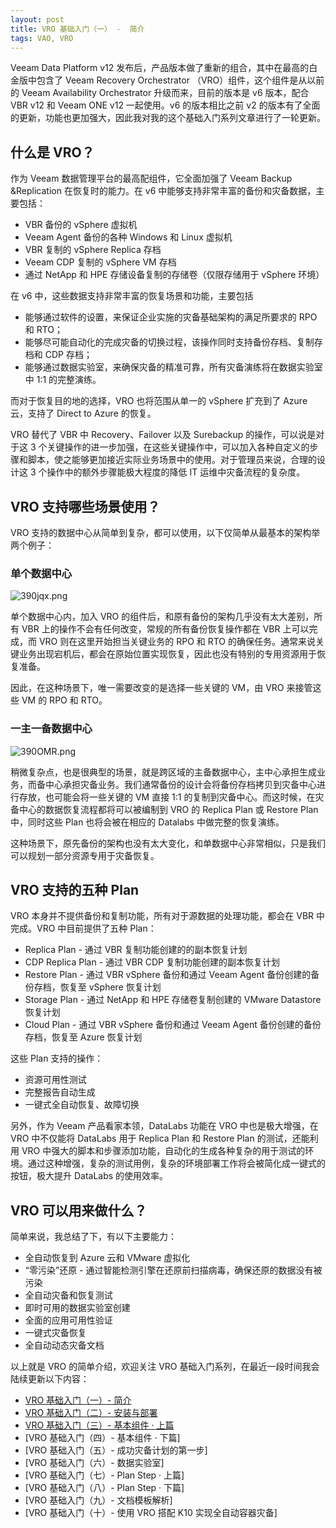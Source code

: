 ```yaml
---
layout: post
title: VRO 基础入门（一） -  简介
tags: VAO, VRO
---
```


Veeam Data Platform v12 发布后，产品版本做了重新的组合，其中在最高的白金版中包含了 Veeam Recovery Orchestrator （VRO）组件，这个组件是从以前的 Veeam Availability Orchestrator 升级而来，目前的版本是 v6 版本，配合 VBR v12 和 Veeam ONE v12 一起使用。v6 的版本相比之前 v2 的版本有了全面的更新，功能也更加强大，因此我对我的这个基础入门系列文章进行了一轮更新。

## 什么是 VRO？

作为 Veeam 数据管理平台的最高配组件，它全面加强了 Veeam Backup &Replication 在恢复时的能力。在 v6 中能够支持非常丰富的备份和灾备数据，主要包括：

- VBR 备份的 vSphere 虚拟机
- Veeam Agent 备份的各种 Windows 和 Linux 虚拟机
- VBR 复制的 vSphere Replica 存档
- Veeam CDP 复制的 vSphere VM 存档
- 通过 NetApp 和 HPE 存储设备复制的存储卷（仅限存储用于 vSphere 环境）

在 v6 中，这些数据支持非常丰富的恢复场景和功能，主要包括

 - 能够通过软件的设置，来保证企业实施的灾备基础架构的满足所要求的 RPO 和 RTO；
 - 能够尽可能自动化的完成灾备的切换过程，该操作同时支持备份存档、复制存档和 CDP 存档；
 - 能够通过数据实验室，来确保灾备的精准可靠，所有灾备演练将在数据实验室中 1:1 的完整演练。

而对于恢复目的地的选择，VRO 也将范围从单一的 vSphere 扩充到了 Azure 云，支持了 Direct to Azure 的恢复。

VRO 替代了 VBR 中 Recovery、Failover 以及 Surebackup 的操作，可以说是对于这 3 个关键操作的进一步加强，在这些关键操作中，可以加入各种自定义的步骤和脚本，使之能够更加接近实际业务场景中的使用。对于管理员来说，合理的设计这 3 个操作中的额外步骤能极大程度的降低 IT 运维中灾备流程的复杂度。

## VRO 支持哪些场景使用？

VRO 支持的数据中心从简单到复杂，都可以使用，以下仅简单从最基本的架构举两个例子：

### 单个数据中心

![390jqx.png](https://s2.ax1x.com/2020/02/16/390jqx.png)

单个数据中心内，加入 VRO 的组件后，和原有备份的架构几乎没有太大差别，所有 VBR 上的操作不会有任何改变，常规的所有备份恢复操作都在 VBR 上可以完成，而 VRO 则在这里开始担当关键业务的 RPO 和 RTO 的确保任务。通常来说关键业务出现宕机后，都会在原始位置实现恢复，因此也没有特别的专用资源用于恢复准备。

因此，在这种场景下，唯一需要改变的是选择一些关键的 VM，由 VRO 来接管这些 VM 的 RPO 和 RTO。

### 一主一备数据中心

![390OMR.png](https://s2.ax1x.com/2020/02/16/390OMR.png)

稍微复杂点，也是很典型的场景，就是跨区域的主备数据中心，主中心承担生成业务，而备中心承担灾备业务。我们通常备份的设计会将备份存档拷贝到灾备中心进行存放，也可能会将一些关键的 VM 直接 1:1 的复制到灾备中心。而这时候，在灾备中心的数据恢复流程都将可以被编制到 VRO 的 Replica Plan 或 Restore Plan 中，同时这些 Plan 也将会被在相应的 Datalabs 中做完整的恢复演练。

这种场景下，原先备份的架构也没有太大变化，和单数据中心非常相似，只是我们可以规划一部分资源专用于灾备恢复。

## VRO 支持的五种 Plan

VRO 本身并不提供备份和复制功能，所有对于源数据的处理功能，都会在 VBR 中完成。VRO 中目前提供了五种 Plan：

- Replica Plan - 通过 VBR 复制功能创建的的副本恢复计划
- CDP Replica Plan - 通过 VBR CDP 复制功能创建的副本恢复计划
- Restore Plan - 通过 VBR vSphere 备份和通过 Veeam Agent 备份创建的备份存档，恢复至 vSphere 恢复计划
- Storage Plan - 通过 NetApp 和 HPE 存储卷复制创建的 VMware Datastore 恢复计划
- Cloud Plan - 通过 VBR vSphere 备份和通过 Veeam Agent 备份创建的备份存档，恢复至 Azure 恢复计划

这些 Plan 支持的操作：

  - 资源可用性测试
  - 完整报告自动生成
  - 一键式全自动恢复、故障切换

另外，作为 Veeam 产品看家本领，DataLabs 功能在 VRO 中也是极大增强，在 VRO 中不仅能将 DataLabs 用于 Replica Plan 和 Restore Plan 的测试，还能利用 VRO 中强大的脚本和步骤添加功能，自动化的生成各种复杂的用于测试的环境。通过这种增强，复杂的测试用例，复杂的环境部署工作将会被简化成一键式的按钮，极大提升 DataLabs 的使用效率。

## VRO 可以用来做什么？

简单来说，我总结了下，有以下主要能力：

- 全自动恢复到 Azure 云和 VMware 虚拟化
- “零污染”还原 - 通过智能检测引擎在还原前扫描病毒，确保还原的数据没有被污染
- 全自动灾备和恢复测试
- 即时可用的数据实验室创建
- 全面的应用可用性验证
- 一键式灾备恢复
- 全自动动态灾备文档

以上就是 VRO 的简单介绍，欢迎关注 VRO 基础入门系列，在最近一段时间我会陆续更新以下内容：

- [VRO 基础入门（一）-  简介](https://blog.backupnext.cloud/_posts/2023-05-24-VRO-v6-Guide-01/)
- [VRO 基础入门（二）-  安装与部署](https://blog.backupnext.cloud/_posts/2023-05-25-VRO-v6-Guide-02/)
- [VRO 基础入门（三）-  基本组件 · 上篇](https://blog.backupnext.cloud/_posts/2023-05-26-VRO-v6-Guide-03/)
- [VRO 基础入门（四）-  基本组件 · 下篇]
- [VRO 基础入门（五）-  成功灾备计划的第一步]
- [VRO 基础入门（六）-  数据实验室]
- [VRO 基础入门（七）-  Plan Step  · 上篇]
- [VRO 基础入门（八）-  Plan Step  · 下篇]
- [VRO 基础入门（九）-  文档模板解析]
- [VRO 基础入门（十）-  使用 VRO 搭配 K10 实现全自动容器灾备]